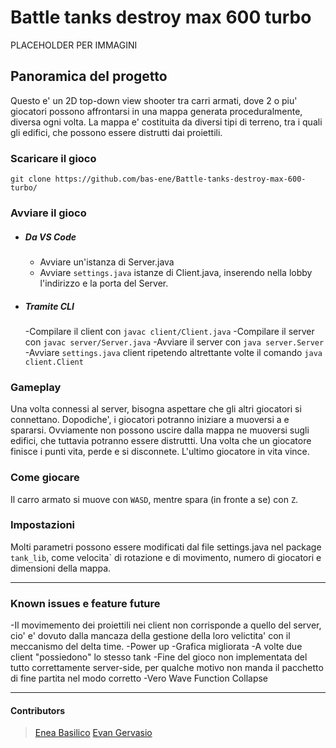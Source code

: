 # Battle tanks destroy max 600 turbo
PLACEHOLDER PER IMMAGINI
## Panoramica del progetto
Questo e' un 2D top-down view shooter tra carri armati, dove 2 o piu' giocatori possono affrontarsi in una mappa generata proceduralmente, diversa ogni volta. La mappa e' costituita da diversi tipi di terreno, tra i quali gli edifici, che possono essere distrutti dai proiettili.
### Scaricare il gioco
```
git clone https://github.com/bas-ene/Battle-tanks-destroy-max-600-turbo/
```
### Avviare il gioco
- ##### Da VS Code
    - Avviare un'istanza di Server.java
    - Avviare `settings.java` istanze di Client.java, inserendo nella lobby l'indirizzo e la porta del Server.

- ##### Tramite CLI
    -Compilare il client con ```javac client/Client.java```
    -Compilare il server con ```javac server/Server.java```
    -Avviare il server con ```java server.Server```
    -Avviare `settings.java` client ripetendo altrettante volte il comando ```java client.Client``` 

### Gameplay
Una volta connessi al server, bisogna aspettare che gli altri giocatori si connettano. Dopodiche', i giocatori potranno iniziare a muoversi a e spararsi. Ovviamente non possono uscire dalla mappa ne muoversi sugli edifici, che tuttavia potranno essere distruttti. Una volta che un giocatore finisce i punti vita, perde e si disconnete. L'ultimo giocatore in vita vince.

### Come giocare
Il carro armato si muove con `WASD`, mentre spara (in fronte a se) con `Z`. 
### Impostazioni
Molti parametri possono essere modificati dal file settings.java nel package `tank_lib`, come velocita` di rotazione e di movimento, numero di giocatori e dimensioni della mappa.
___
### Known issues e feature future
-Il movimemento dei proiettili nei client non corrisponde a quello del server, cio' e' dovuto dalla mancaza della gestione della loro velictita' con il meccanismo del delta time.
-Power up
-Grafica migliorata
-A volte due client "possiedono" lo stesso tank
-Fine del gioco non implementata del tutto correttamente server-side, per qualche motivo non manda il pacchetto di fine partita nel modo corretto
-Vero Wave Function Collapse
___
#### Contributors
>[Enea Basilico](https://github.com/bas-ene/) 
>[Evan Gervasio](https://github.com/evangerva/)